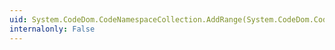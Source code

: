 ```yaml
---
uid: System.CodeDom.CodeNamespaceCollection.AddRange(System.CodeDom.CodeNamespaceCollection)
internalonly: False
---
```

